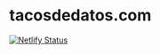 # tacosdedatos.com
[![Netlify Status](https://api.netlify.com/api/v1/badges/ea3e4a11-25eb-4186-b79e-a6cc81cfbf5b/deploy-status)](https://app.netlify.com/sites/peaceful-almeida-b5b809/deploys)



